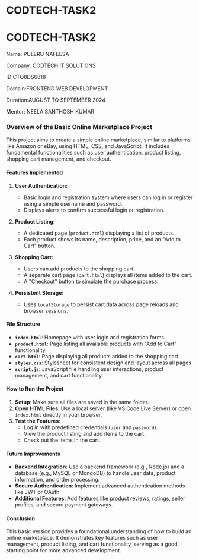 # CODTECH-TASK2
# CODTECH-TASK2
Name: PULERU NAFEESA

Company: CODTECH IT SOLUTIONS

ID:CTO8DS6818

Domain:FRONTEND WEB DEVELOPMENT

Duration:AUGUST TO SEPTEMBER 2024

Mentor: NEELA SANTHOSH KUMAR

### **Overview of the Basic Online Marketplace Project**

This project aims to create a simple online marketplace, similar to platforms like Amazon or eBay, using HTML, CSS, and JavaScript. It includes fundamental functionalities such as user authentication, product listing, shopping cart management, and checkout.

#### **Features Implemented**

1. **User Authentication:**
   - Basic login and registration system where users can log in or register using a simple username and password.
   - Displays alerts to confirm successful login or registration.

2. **Product Listing:**
   - A dedicated page (`product.html`) displaying a list of products.
   - Each product shows its name, description, price, and an "Add to Cart" button.

3. **Shopping Cart:**
   - Users can add products to the shopping cart.
   - A separate cart page (`cart.html`) displays all items added to the cart.
   - A "Checkout" button to simulate the purchase process.

4. **Persistent Storage:**
   - Uses `localStorage` to persist cart data across page reloads and browser sessions.

#### **File Structure**

- **`index.html`**: Homepage with user login and registration forms.
- **`product.html`**: Page listing all available products with "Add to Cart" functionality.
- **`cart.html`**: Page displaying all products added to the shopping cart.
- **`styles.css`**: Stylesheet for consistent design and layout across all pages.
- **`script.js`**: JavaScript file handling user interactions, product management, and cart functionality.

#### **How to Run the Project**

1. **Setup**: Make sure all files are saved in the same folder.
2. **Open HTML Files**: Use a local server (like VS Code Live Server) or open `index.html` directly in your browser.
3. **Test the Features**: 
   - Log in with predefined credentials (`user` and `password`).
   - View the product listing and add items to the cart.
   - Check out the items in the cart.

#### **Future Improvements**

- **Backend Integration**: Use a backend framework (e.g., Node.js) and a database (e.g., MySQL or MongoDB) to handle user data, product information, and order processing.
- **Secure Authentication**: Implement advanced authentication methods like JWT or OAuth.
- **Additional Features**: Add features like product reviews, ratings, seller profiles, and secure payment gateways.

#### **Conclusion**

This basic version provides a foundational understanding of how to build an online marketplace. It demonstrates key features such as user management, product listing, and cart functionality, serving as a good starting point for more advanced development.

